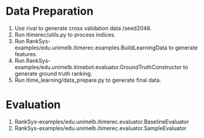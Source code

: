 # Data Preparation

1. Use rival to generate cross validation data /seed2048.
2. Run itimerec/utils.py to process indices.
3. Run RankSys-examples/edu.unimelb.itimerec.examples.BuildLearningData to generate features.
4. Run RankSys-examples/edu.unimelb.itimebot.evaluator.GroundTruthConstructor to generate ground truth ranking.
5. Run itime_learning/data_prepare.py to generate final data.

# Evaluation

1. RankSys-examples/edu.unimelb.itimerec.evaluator.BaselineEvaluator
1. RankSys-examples/edu.unimelb.itimerec.evaluator.SampleEvaluator
